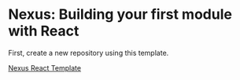 # Nexus: Building your first module with React


First, create a new repository using this template.

 [Nexus React Template](https://github.com/aarontburn/nexus-template-react) 